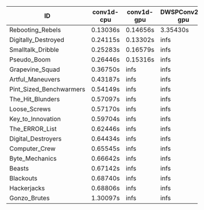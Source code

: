 |ID|conv1d-cpu|conv1d-gpu|DWSPConv2D-gpu|gemm-gpu|avg|
|-|-|-|-|-|-|
|Rebooting_Rebels|0.13036s|0.14656s|3.35430s|2.04981s|1.42026s|
|Digitally_Destroyed|0.24115s|0.13302s|infs|4.75481s|infs|
|Smalltalk_Dribble|0.25283s|0.16579s|infs|1.86449s|infs|
|Pseudo_Boom|0.26446s|0.15316s|infs|4.69172s|infs|
|Grapevine_Squad|0.36750s|infs|infs|4.75984s|infs|
|Artful_Maneuvers|0.43187s|infs|infs|4.76125s|infs|
|Pint_Sized_Benchwarmers|0.54149s|infs|infs|4.75824s|infs|
|The_Hit_Blunders|0.57097s|infs|infs|4.84363s|infs|
|Loose_Screws|0.57170s|infs|infs|4.89262s|infs|
|Key_to_Innovation|0.59704s|infs|infs|4.74348s|infs|
|The_ERROR_List|0.62446s|infs|infs|4.61792s|infs|
|Digital_Destroyers|0.64434s|infs|infs|4.60519s|infs|
|Computer_Crew|0.65545s|infs|infs|4.66274s|infs|
|Byte_Mechanics|0.66642s|infs|infs|4.63344s|infs|
|Beasts|0.67142s|infs|infs|4.78319s|infs|
|Blackouts|0.68740s|infs|infs|4.67682s|infs|
|Hackerjacks|0.68806s|infs|infs|4.60053s|infs|
|Gonzo_Brutes|1.30097s|infs|infs|4.73155s|infs|
